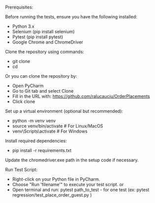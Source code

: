 Prerequisites:

Before running the tests, ensure you have the following installed:

- Python 3.x
- Selenium (pip install selenium)
- Pytest (pip install pytest)
- Google Chrome and ChromeDriver

Clone the repository using commands:

- git clone <repository-url>
- cd <repository-directory>

Or you can clone the repository by:

- Open PyCharm
- Go to Git tab and select Clone
- Fill in the URL with: https://github.com/ralucauciu/OrderPlacements
- Click clone

Set up a virtual environment (optional but recommended):

- python -m venv venv
- source venv/bin/activate   # For Linux/MacOS
- venv\Scripts\activate      # For Windows

Install required dependencies:

- pip install -r requirements.txt

Update the chromedriver.exe path in the setup code if necessary.

Run Test Script:

- Right-click on your Python file in PyCharm.
- Choose "Run 'filename'" to execute your test script. or
- Open terminal and run: pytest path_to_test - for one test (ex: pytest regression/test_place_order_guest.py )
